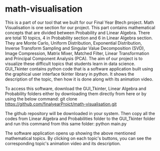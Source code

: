 # math-visualisation

This is a part of our tool that we built for our Final Year Btech project. Math Visualisation is one section for our project. This part contains mathematical concepts that are divided between Probability and Linear Algebra. There are total 10 topics, 4 in Probability section and 6 in Linear Algebra section. They are Monte Carlo, Uniform Distribution, Exponential Distribution, Inverse Transform Sampling and Singular Value Decomposition (SVD), Image Compression, Matrix Mixer, Matched Filter, Linear Transformation and Principal Component Analysis (PCA). The aim of our project is to visualize these difficult topics that students learn in data science. GUI_Tkinter contains python code that is a software application built using the graphical user interface tkinter library in python. It shows the description of the topic, then how it is done along with its animation video. 

To access this software, download the GUI_Tkinter, Linear Algebra and Probability folders either by downloading them directly from here or by using the below command:
git clone https://github.com/finalyearProjct/math-visualisation.git

The github repository will be downloaded in your system. Then copy all the codes from Linear Algebra and Probabilities folder to the GUI_Tkinter folder and run this command from this same folder:
python main.py

The software application opens up showing the above mentioned mathematical topics. By clicking on each topic's buttons, you can see the corresponding topic's animation video and its description. 
